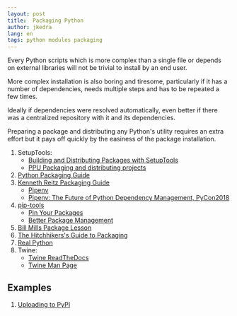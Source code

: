 ```yaml
---
layout: post
title:  Packaging Python
author: jkedra
lang: en
tags: python modules packaging
---
```


Every Python scripts which is more complex than a single file or depends on
external libraries will not be trivial to install by an end user.

More complex installation is also boring and tiresome, particularly
if it has a number of dependencies, needs multiple steps and
has to be repeated a few times.

Ideally if dependencies were resolved automatically, even better if
there was a centralized repository with it and its dependencies.

Preparing a package and distributing any Python's utility requires
an extra effort but it pays off quickly by the easiness of
the package installation.


1. SetupTools:
    * [Building and Distributing Packages with SetupTools][setuptools2]
    * [PPU Packaging and distributing projects][setuptoolsPPU]
2. [Python Packaging Guide][ppg]
3. [Kenneth Reitz Packaging Guide][krpg]
    * [Pipenv](https://docs.pipenv.org/en/latest/)
    * [Pipenv: The Future of Python Dependency Management, PyCon2018][pipenv2018]
4. [pip-tools]
    * [Pin Your Packages](https://nvie.com/posts/pin-your-packages/)
    * [Better Package Management](https://nvie.com/posts/better-package-management/)
4. [Bill Mills Package Lesson][bm-pl]
5. [The Hitchhikers's Guide to Packaging][hhg2pkg]
6. [Real Python](https://realpython.com/pypi-publish-python-package/)
6. Twine:
    * [Twine ReadTheDocs](https://twine.readthedocs.io/en/latest/)
    * [Twine Man Page](https://www.mankier.com/1/twine#)


## Examples

1. [Uploading to PyPI](https://tom-christie.github.io/articles/pypi/)


[setuptools2]: https://setuptools.readthedocs.io/en/latest/setuptools.html
[setuptoolsPPU]: https://packaging.python.org/guides/distributing-packages-using-setuptools/
[ppg]: https://python-packaging-user-guide.readthedocs.io/
[krpg]: http://docs.python-guide.org/en/latest/shipping/packaging/
[bm-pl]: https://github.com/BillMills/pythonPackageLesson/
[hhg2pkg]: https://the-hitchhikers-guide-to-packaging.readthedocs.io/en/latest/quickstart.html
[pipenv2018]: https://www.youtube.com/watch?v=GBQAKldqgZs
[pip-tools]: https://github.com/jazzband/pip-tools

